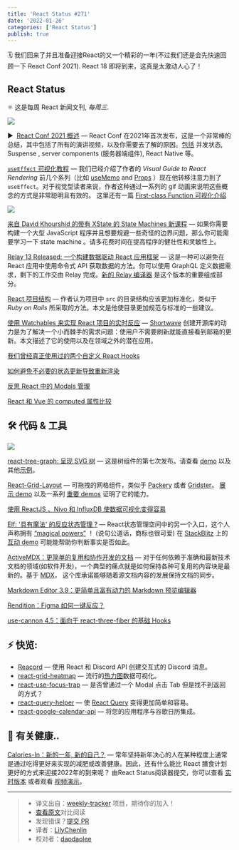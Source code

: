 ```yaml
---
title: 'React Status #271'
date: '2022-01-26'
categories: ['React Status']
publish: true
---
```


🗓 我们回来了并且准备迎接React的又一个精彩的一年(不过我们还是会先快速回顾一下 React Conf 2021). React 18 即将到来，这真是太激动人心了！

<!--以上是预览信息，图片一张或限制百字左右，前者优先-->
<!-- more -->
## React Status

⚛️ 这是每周 React 新闻文刊, _每周三_.

![](https://res.cloudinary.com/cpress/image/upload/w_1280,e_sharpen:60/chkepxfwyol46ieebmis.jpg)

▶  [React Conf 2021 概述](https://react.statuscode.com/link/118282/web "reactjs.org") — React Conf 在2021年首次发布，这是一个非常棒的总结，其中包括了所有的演讲视频，以及你需要去了解的原因。[包括](https://react.statuscode.com/link/118283/web) 并发状态, Suspense , server components (服务器端组件), React Native 等。

[`useEffect` 可视化教程](./a_visual_guide_to_useEffect.md) — 我们已经介绍了作者的 _Visual Guide to React Rendering_ 前几个系列（比如 [useMemo](https://react.statuscode.com/link/118285/web) and [Props](https://react.statuscode.com/link/118286/web) ）现在他转移注意力到了 `useEffect`。对于视觉型读者来说，作者这种通过一系列的 gif 动画来说明这些概念的方式是非常聪明且有效的。 这里还有一篇 [First-class Function 可视化介绍](https://react.statuscode.com/link/118287/web)


[![](https://copm.s3.amazonaws.com/c195ee88.jpg)](https://react.statuscode.com/link/118288/web)

[来自 David Khourshid 的带有 XState 的 State Machines 新课程](https://react.statuscode.com/link/118288/web "frontendmasters.com") — 如果你需要构建一个大型 JavaScript 程序并且想要规避一些奇怪的边界问题，那么你可能需要学习一下 state machine 。请多花费时间在提高程序的健壮性和灵敏性上。

[Relay 13 Released: 一个构建数据驱动 React 应用框架](https://react.statuscode.com/link/118289/web "github.com") — 这是一种可以避免在 React 应用中使用命令式 API 获取数据的方法。你可以使用 GraphQL 定义数据需求，剩下的工作交由 Relay 完成。[新的 Relay 编译器](https://react.statuscode.com/link/118366/web) 是这个版本的重要组成部分。

[React 项目结构](https://react.statuscode.com/link/118290/web "blog.testdouble.com") — 作者认为项目中 `src` 的目录结构应该更加标准化，类似于 _Ruby on Rails_ 所采取的方法。本文是他使目录更加规范与标准的一些建议。


[使用 Watchables 来实现 React 项目的实时反应](https://react.statuscode.com/link/118291/web "www.shortwave.com") — [Shortwave](https://react.statuscode.com/link/118292/web) 创建开源库的动力是为了解决一个小而棘手的需求问题：使用户不需要刷新就能直接看到邮箱的更新。本文描述了它的使用以及在领域之外的潜在应用。

[我们曾经真正使用过的两个自定义 React Hooks](https://react.statuscode.com/link/118299/web)  

[如何避免不必要的状态更新导致重新渲染](https://react.statuscode.com/link/118297/web)  

[反思 React 中的 Modals 管理](https://react.statuscode.com/link/118301/web)  

[React 和 Vue 的 computed 属性比较](https://react.statuscode.com/link/118302/web)  

## 🛠 代码 & 工具

![](https://res.cloudinary.com/cpress/image/upload/w_1280,e_sharpen:60/zhxndq6iavr0dehtxv4y.jpg)

[react-tree-graph: 呈现 SVG 树](https://react.statuscode.com/link/118303/web "jpb12.github.io") — 这是树组件的第七次发布。请查看 [demo](https://react.statuscode.com/link/118304/web) 以及其他[示例](https://react.statuscode.com/link/118305/web)。

[React-Grid-Layout](https://react.statuscode.com/link/118306/web "github.com") — 可拖拽的网格组件，类似于 [Packery](https://react.statuscode.com/link/118307/web) 或者 [Gridster](https://react.statuscode.com/link/118308/web)。  [展示 demo](https://react.statuscode.com/link/118309/web) 以及一系列 [重要 demos](https://react.statuscode.com/link/118310/web) 证明了它的能力。

[使用 ReactJS 、Nivo 和 InfluxDB 使数据可视化变得容易](https://react.statuscode.com/link/118311/web "www.influxdata.com")

[Elf: '具有魔法' 的反应状态管理 ?](https://react.statuscode.com/link/118312/web "github.com") — React状态管理空间中的另一个入口，这个人声称拥有 [“magical powers”](https://react.statuscode.com/link/118313/web) ！ (说句公道话，商标也很可爱)  在 [StackBlitz](https://react.statuscode.com/link/118315/web) 上的 [互动 demo](https://react.statuscode.com/link/118314/web) 可能能帮助你判断事实是否如此。

[ActiveMDX：更简单的复用和协作开发的文档](https://react.statuscode.com/link/118316/web "active-mdx.soederpop.com") — 对于任何依赖于准确和最新技术文档的领域(如软件开发)，一个典型的痛点就是如何保持各种可复用的内容块是最新的。基于 [MDX](https://react.statuscode.com/link/118317/web)， 这个库承诺能够随着源文档内容的发展保持文档的同步。

[Markdown Editor 3.9：更简单且富有动力的 Markdown 预览编辑器](https://react.statuscode.com/link/118318/web)  

[Rendition：Figma 如何一键反应？](https://react.statuscode.com/link/118319/web)  

[use-cannon 4.5：面向于 react-three-fiber 的基础 Hooks](https://react.statuscode.com/link/118320/web)  

## ⚡️ 快览:

*   [Reacord](https://react.statuscode.com/link/118321/web) — 使用 React 和 Discord API 创建交互式的 Discord 消息。
*   [react-grid-heatmap](https://react.statuscode.com/link/118322/web) — 流行的[热力图](https://react.statuscode.com/link/118323/web)数据可视化。
*   [react-use-focus-trap](https://react.statuscode.com/link/118324/web) — 是否曾通过一个 Modal 点击 Tab 但是找不到返回的方式？
*   [react-query-helper](https://react.statuscode.com/link/118325/web) — 使 [React Query](https://react.statuscode.com/link/118326/web) 变得更加简单和容易。
*   [react-google-calendar-api](https://react.statuscode.com/link/118327/web) — 将您的应用程序与谷歌日历集成。

## 🥦 有关健康..

[Calories-In：新的一年, 新的自己？](https://react.statuscode.com/link/118328/web "github.com") — 常年坚持新年决心的人在某种程度上通常是通过吃得更好来实现的减肥或改善健康。因此，还有什么能比 React 膳食计划更好的方式来迎接2022年的到来呢？ 由React Status阅读器提交，你可以查看 [实时版本](https://react.statuscode.com/link/118329/web) 或者观看 [视频演示](https://react.statuscode.com/link/118330/web)。

---
> * 译文出自：[weekly-tracker](https://github.com/FEDarling/weekly-tracker) 项目，期待你的加入！
> * [查看原文](https://react.statuscode.com/link/118281/web)对比阅读
> * 发现错误？[提交 PR](https://github.com/FEDarling/weekly-tracker/blob/main/weeklys/react_status/271/README.md)
> * 译者：[LilyChenlin](https://github.com/LilyChenlin)
> * 校对者：[daodaolee](https://github.com/daodaolee)